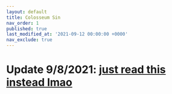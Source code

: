 ```yaml
---
layout: default
title: Colosseum Sin
nav_order: 1
published: true
last_modified_at: '2021-09-12 00:00:00 +0000'
nav_exclude: true
---
```

# Update 9/8/2021: [just read this instead lmao](https://api-sinoalice-us.pokelabo.jp/web/announce/body/?announceMstId=1552&countryCode=840&languageType=2)
